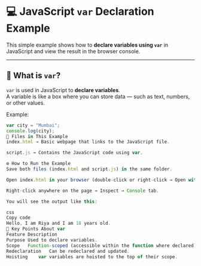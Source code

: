 # 💻 JavaScript `var` Declaration Example

This simple example shows how to **declare variables using `var`** in JavaScript and view the result in the browser console.

---

## 🧠 What is `var`?

`var` is used in JavaScript to **declare variables**.  
A variable is like a box where you can store data — such as text, numbers, or other values.

Example:
```javascript
var city = "Mumbai";
console.log(city);
📂 Files in This Example
index.html → Basic webpage that links to the JavaScript file.

script.js → Contains the JavaScript code using var.

⚙️ How to Run the Example
Save both files (index.html and script.js) in the same folder.

Open index.html in your browser (double-click or right-click → Open with Chrome).

Right-click anywhere on the page → Inspect → Console tab.

You will see the output like this:

css
Copy code
Hello, I am Riya and I am 18 years old.
📘 Key Points About var
Feature	Description
Purpose	Used to declare variables.
Scope	Function-scoped (accessible within the function where declared).
Redeclaration	Can be redeclared and updated.
Hoisting	var variables are hoisted to the top of their scope.